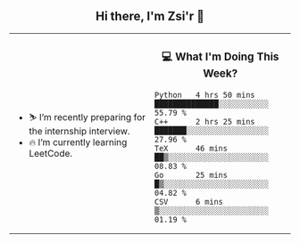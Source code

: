 <h2 align="center"> Hi there, I'm Zsi'r 👋 </h2>

<table>
    <tr>
        <td valign="center" width="50%">
            <ul>
                <li> ⛷️ I’m recently preparing for the internship interview.</li>
                <li> 🔥 I’m currently learning LeetCode.</li>
            </ul>
        </td>
       <td valign="top" width="50%">

<h3 align="center"> 💻 What I'm Doing This Week? </h3>

<!--START_SECTION:waka-->
```text
Python   4 hrs 50 mins   ██████████████░░░░░░░░░░░   55.79 % 
C++      2 hrs 25 mins   ███████░░░░░░░░░░░░░░░░░░   27.96 % 
TeX      46 mins         ██▒░░░░░░░░░░░░░░░░░░░░░░   08.83 % 
Go       25 mins         █▒░░░░░░░░░░░░░░░░░░░░░░░   04.82 % 
CSV      6 mins          ▒░░░░░░░░░░░░░░░░░░░░░░░░   01.19 % 
```
<!--END_SECTION:waka-->
</td></tr>
</table>
